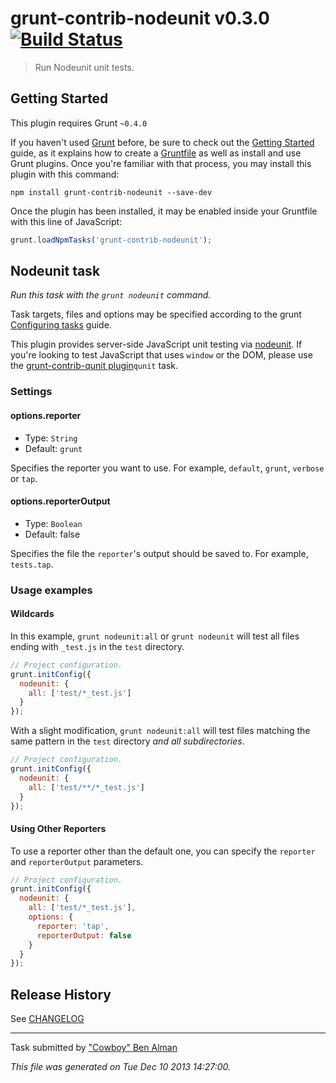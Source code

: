 # grunt-contrib-nodeunit v0.3.0 [![Build Status](https://travis-ci.org/gruntjs/grunt-contrib-nodeunit.png?branch=master)](https://travis-ci.org/gruntjs/grunt-contrib-nodeunit)

> Run Nodeunit unit tests.



## Getting Started
This plugin requires Grunt `~0.4.0`

If you haven't used [Grunt](http://gruntjs.com/) before, be sure to check out the [Getting Started](http://gruntjs.com/getting-started) guide, as it explains how to create a [Gruntfile](http://gruntjs.com/sample-gruntfile) as well as install and use Grunt plugins. Once you're familiar with that process, you may install this plugin with this command:

```shell
npm install grunt-contrib-nodeunit --save-dev
```

Once the plugin has been installed, it may be enabled inside your Gruntfile with this line of JavaScript:

```js
grunt.loadNpmTasks('grunt-contrib-nodeunit');
```




## Nodeunit task
_Run this task with the `grunt nodeunit` command._

Task targets, files and options may be specified according to the grunt [Configuring tasks](http://gruntjs.com/configuring-tasks) guide.

This plugin provides server-side JavaScript unit testing via [nodeunit](https://github.com/caolan/nodeunit/). If you're looking to test JavaScript that uses `window` or the DOM, please use the [grunt-contrib-qunit plugin](https://github.com/gruntjs/grunt-contrib-qunit)`qunit` task.

### Settings

#### options.reporter
* Type: `String`
* Default: `grunt`

Specifies the reporter you want to use.  For example, `default`, `grunt`, `verbose` or `tap`.

#### options.reporterOutput
* Type: `Boolean`
* Default: false

Specifies the file the `reporter`'s output should be saved to.  For example, `tests.tap`.
### Usage examples

#### Wildcards

In this example, `grunt nodeunit:all` or `grunt nodeunit` will test all files ending with `_test.js` in the `test` directory.

```js
// Project configuration.
grunt.initConfig({
  nodeunit: {
    all: ['test/*_test.js']
  }
});
```

With a slight modification, `grunt nodeunit:all` will test files matching the same pattern in the `test` directory _and all subdirectories_.

```js
// Project configuration.
grunt.initConfig({
  nodeunit: {
    all: ['test/**/*_test.js']
  }
});
```
#### Using Other Reporters

To use a reporter other than the default one, you can specify the `reporter` and `reporterOutput` parameters.

```js
// Project configuration.
grunt.initConfig({
  nodeunit: {
    all: ['test/*_test.js'],
    options: {
      reporter: 'tap',
      reporterOutput: false
    }
  }
});
```


## Release History

See [CHANGELOG](CHANGELOG)

---

Task submitted by ["Cowboy" Ben Alman](http://benalman.com)

*This file was generated on Tue Dec 10 2013 14:27:00.*
